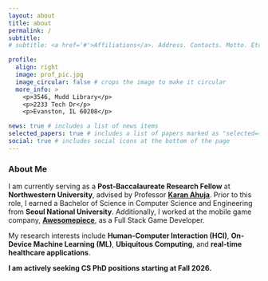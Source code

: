 ```yaml
---
layout: about
title: about
permalink: /
subtitle:
# subtitle: <a href='#'>Affiliations</a>. Address. Contacts. Motto. Etc.

profile:
  align: right
  image: prof_pic.jpg
  image_circular: false # crops the image to make it circular
  more_info: >
    <p>3546, Mudd Library</p>
    <p>2233 Tech Dr</p>
    <p>Evanston, IL 60208</p>

news: true # includes a list of news items
selected_papers: true # includes a list of papers marked as "selected={true}"
social: true # includes social icons at the bottom of the page
---
```


### About Me

I am currently serving as a **Post-Baccalaureate Research Fellow** at **Northwestern University**, advised by Professor [**Karan Ahuja**](https://karan-ahuja.com). Prior to this role, I earned a Bachelor of Science in Computer Science and Engineering from **Seoul National University**. Additionally, I worked at the mobile game company, [**Awesomepiece**](https://awesomepiece.com), as a Full Stack Game Developer.

My research interests include **Human-Computer Interaction (HCI)**, **On-Device Machine Learning (ML)**, **Ubiquitous Computing**, and **real-time healthcare applications**. 

**I am actively seeking CS PhD positions starting at Fall 2026.**
